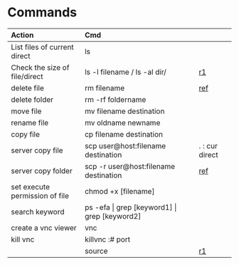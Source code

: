 # Commands

| Action | Cmd |  |
| :--- | :--- | :--- |
| List files of current direct | ls |  |
| Check the size of file/direct | ls -l filename    /   ls -al dir/ | [r1](https://stackoverflow.com/questions/11720079/how-can-i-see-the-size-of-files-and-directories-in-linux) |
| delete file | rm filename | [ref](https://access.redhat.com/documentation/en-US/Red_Hat_Enterprise_Linux/4/html/Step_by_Step_Guide/s1-manipulate-current.html) |
| delete folder | rm -rf foldername |  |
| move file | mv filename destination |  |
| rename file | mv oldname newname |  |
| copy file | cp filename destination |  |
| server copy file | scp user@host:filename destination | . : cur direct |
| server copy folder | scp -r user@host:filename destination | [ref](http://www.hypexr.org/linux_scp_help.php) |
| set execute permission of file | chmod +x \[filename\] |  |
| search keyword | ps -efa \| grep \[keyword1\] \| grep \[keyword2\] |  |
| create a vnc viewer | vnc |  |
| kill vnc | killvnc :\# port |  |
|  | source | [r1](https://better-coding.com/solved-njs-045-dpi-1047-64-bit-oracle-client-library-cannot-be-loaded/) |


